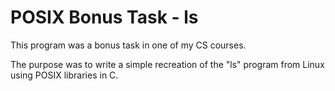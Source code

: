 # POSIX Bonus Task - ls

This program was a bonus task in one of my CS courses.

The purpose was to write a simple recreation of the "ls" program from Linux using POSIX libraries in C.
